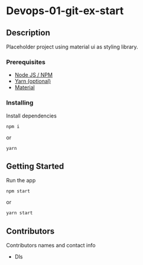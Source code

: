 # Devops-01-git-ex-start

## Description

Placeholder project using material ui as styling library.

### Prerequisites

- [Node JS / NPM](https://nodejs.org/en/)
- [Yarn (optional)](https://yarnpkg.com/)
- [Material](https://material-components.github.io/material-components-web-catalog/#/)

### Installing

Install dependencies

```
npm i
```

or

```
yarn
```

## Getting Started

Run the app

```
npm start
```

or

```
yarn start
```

## Contributors

Contributors names and contact info

- Dls